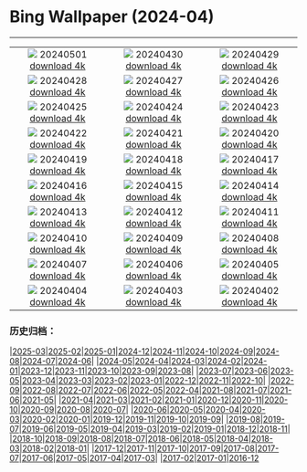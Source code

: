 # Bing Wallpaper (2024-04)
**************
| | | |
| :----: | :----: | :----: |
| ![](https://www.bing.com/th?id=OHR.CheetahRain_EN-US6179670004_1920x1080.jpg) 20240501 [download 4k](https://www.bing.com/th?id=OHR.CheetahRain_EN-US6179670004_UHD.jpg) | ![](https://www.bing.com/th?id=OHR.TulouFujian_EN-US6009679228_1920x1080.jpg) 20240430 [download 4k](https://www.bing.com/th?id=OHR.TulouFujian_EN-US6009679228_UHD.jpg) | ![](https://www.bing.com/th?id=OHR.GuadalupeTexas_EN-US5906260854_1920x1080.jpg) 20240429 [download 4k](https://www.bing.com/th?id=OHR.GuadalupeTexas_EN-US5906260854_UHD.jpg) |
| ![](https://www.bing.com/th?id=OHR.LeucisticHummingbird_EN-US5796079642_1920x1080.jpg) 20240428 [download 4k](https://www.bing.com/th?id=OHR.LeucisticHummingbird_EN-US5796079642_UHD.jpg) | ![](https://www.bing.com/th?id=OHR.KalalochTree_EN-US5565386489_1920x1080.jpg) 20240427 [download 4k](https://www.bing.com/th?id=OHR.KalalochTree_EN-US5565386489_UHD.jpg) | ![](https://www.bing.com/th?id=OHR.PenguinDirections_EN-US5469437415_1920x1080.jpg) 20240426 [download 4k](https://www.bing.com/th?id=OHR.PenguinDirections_EN-US5469437415_UHD.jpg) |
| ![](https://www.bing.com/th?id=OHR.TrilliumOntario_EN-US5180679465_1920x1080.jpg) 20240425 [download 4k](https://www.bing.com/th?id=OHR.TrilliumOntario_EN-US5180679465_UHD.jpg) | ![](https://www.bing.com/th?id=OHR.TrinityDublin_EN-US9065489677_1920x1080.jpg) 20240424 [download 4k](https://www.bing.com/th?id=OHR.TrinityDublin_EN-US9065489677_UHD.jpg) | ![](https://www.bing.com/th?id=OHR.EarthDayTurtle_EN-US4769423754_1920x1080.jpg) 20240423 [download 4k](https://www.bing.com/th?id=OHR.EarthDayTurtle_EN-US4769423754_UHD.jpg) |
| ![](https://www.bing.com/th?id=OHR.CadesCove_EN-US4359486356_1920x1080.jpg) 20240422 [download 4k](https://www.bing.com/th?id=OHR.CadesCove_EN-US4359486356_UHD.jpg) | ![](https://www.bing.com/th?id=OHR.YellowstoneGeyser_EN-US3470127711_1920x1080.jpg) 20240421 [download 4k](https://www.bing.com/th?id=OHR.YellowstoneGeyser_EN-US3470127711_UHD.jpg) | ![](https://www.bing.com/th?id=OHR.OrkneyStones_EN-US3355508244_1920x1080.jpg) 20240420 [download 4k](https://www.bing.com/th?id=OHR.OrkneyStones_EN-US3355508244_UHD.jpg) |
| ![](https://www.bing.com/th?id=OHR.AvilaSpain_EN-US3559491003_1920x1080.jpg) 20240419 [download 4k](https://www.bing.com/th?id=OHR.AvilaSpain_EN-US3559491003_UHD.jpg) | ![](https://www.bing.com/th?id=OHR.SpringCub_EN-US3818124104_1920x1080.jpg) 20240418 [download 4k](https://www.bing.com/th?id=OHR.SpringCub_EN-US3818124104_UHD.jpg) | ![](https://www.bing.com/th?id=OHR.UnionSquareNYC_EN-US3633149979_1920x1080.jpg) 20240417 [download 4k](https://www.bing.com/th?id=OHR.UnionSquareNYC_EN-US3633149979_UHD.jpg) |
| ![](https://www.bing.com/th?id=OHR.RedBallBelgium_EN-US3314192425_1920x1080.jpg) 20240416 [download 4k](https://www.bing.com/th?id=OHR.RedBallBelgium_EN-US3314192425_UHD.jpg) | ![](https://www.bing.com/th?id=OHR.BowlingBallCali_EN-US3241530931_1920x1080.jpg) 20240415 [download 4k](https://www.bing.com/th?id=OHR.BowlingBallCali_EN-US3241530931_UHD.jpg) | ![](https://www.bing.com/th?id=OHR.SpringApple_EN-US3148648329_1920x1080.jpg) 20240414 [download 4k](https://www.bing.com/th?id=OHR.SpringApple_EN-US3148648329_UHD.jpg) |
| ![](https://www.bing.com/th?id=OHR.SunsetArchesNP_EN-US2974318595_1920x1080.jpg) 20240413 [download 4k](https://www.bing.com/th?id=OHR.SunsetArchesNP_EN-US2974318595_UHD.jpg) | ![](https://www.bing.com/th?id=OHR.DragonWaterfall_EN-US2799967886_1920x1080.jpg) 20240412 [download 4k](https://www.bing.com/th?id=OHR.DragonWaterfall_EN-US2799967886_UHD.jpg) | ![](https://www.bing.com/th?id=OHR.OwlSiblings_EN-US2594321387_1920x1080.jpg) 20240411 [download 4k](https://www.bing.com/th?id=OHR.OwlSiblings_EN-US2594321387_UHD.jpg) |
| ![](https://www.bing.com/th?id=OHR.SkagitValleyTulips_EN-US2489408645_1920x1080.jpg) 20240410 [download 4k](https://www.bing.com/th?id=OHR.SkagitValleyTulips_EN-US2489408645_UHD.jpg) | ![](https://www.bing.com/th?id=OHR.SolarEclipseOregon_EN-US2134131862_1920x1080.jpg) 20240409 [download 4k](https://www.bing.com/th?id=OHR.SolarEclipseOregon_EN-US2134131862_UHD.jpg) | ![](https://www.bing.com/th?id=OHR.BeaverDenali_EN-US1894047698_1920x1080.jpg) 20240408 [download 4k](https://www.bing.com/th?id=OHR.BeaverDenali_EN-US1894047698_UHD.jpg) |
| ![](https://www.bing.com/th?id=OHR.JapanHimeji_EN-US1768279571_1920x1080.jpg) 20240407 [download 4k](https://www.bing.com/th?id=OHR.JapanHimeji_EN-US1768279571_UHD.jpg) | ![](https://www.bing.com/th?id=OHR.BahamasSpace_EN-US1544254149_1920x1080.jpg) 20240406 [download 4k](https://www.bing.com/th?id=OHR.BahamasSpace_EN-US1544254149_UHD.jpg) | ![](https://www.bing.com/th?id=OHR.AntelopeBotswana_EN-US3335739405_1920x1080.jpg) 20240405 [download 4k](https://www.bing.com/th?id=OHR.AntelopeBotswana_EN-US3335739405_UHD.jpg) |
| ![](https://www.bing.com/th?id=OHR.KyrgyzstanRainbow_EN-US3266651913_1920x1080.jpg) 20240404 [download 4k](https://www.bing.com/th?id=OHR.KyrgyzstanRainbow_EN-US3266651913_UHD.jpg) | ![](https://www.bing.com/th?id=OHR.JutlandSpring_EN-US3202382460_1920x1080.jpg) 20240403 [download 4k](https://www.bing.com/th?id=OHR.JutlandSpring_EN-US3202382460_UHD.jpg) | ![](https://www.bing.com/th?id=OHR.PalazzoFarnese_EN-US3142967327_1920x1080.jpg) 20240402 [download 4k](https://www.bing.com/th?id=OHR.PalazzoFarnese_EN-US3142967327_UHD.jpg) |

### 历史归档：

|[2025-03](/../2025-03/2025-03.md)|[2025-02](/../2025-02/2025-02.md)|[2025-01](/../2025-01/2025-01.md)|[2024-12](/../2024-12/2024-12.md)|[2024-11](/../2024-11/2024-11.md)|[2024-10](/../2024-10/2024-10.md)|[2024-09](/../2024-09/2024-09.md)|[2024-08](/../2024-08/2024-08.md)|[2024-07](/../2024-07/2024-07.md)|[2024-06](/../2024-06/2024-06.md)|
|[2024-05](/../2024-05/2024-05.md)|[2024-04](/2024-04.md)|[2024-03](/../2024-03/2024-03.md)|[2024-02](/../2024-02/2024-02.md)|[2024-01](/../2024-01/2024-01.md)|[2023-12](/../2023-12/2023-12.md)|[2023-11](/../2023-11/2023-11.md)|[2023-10](/../2023-10/2023-10.md)|[2023-09](/../2023-09/2023-09.md)|[2023-08](/../2023-08/2023-08.md)|
|[2023-07](/../2023-07/2023-07.md)|[2023-06](/../2023-06/2023-06.md)|[2023-05](/../2023-05/2023-05.md)|[2023-04](/../2023-04/2023-04.md)|[2023-03](/../2023-03/2023-03.md)|[2023-02](/../2023-02/2023-02.md)|[2023-01](/../2023-01/2023-01.md)|[2022-12](/../2022-12/2022-12.md)|[2022-11](/../2022-11/2022-11.md)|[2022-10](/../2022-10/2022-10.md)|
|[2022-09](/../2022-09/2022-09.md)|[2022-08](/../2022-08/2022-08.md)|[2022-07](/../2022-07/2022-07.md)|[2022-06](/../2022-06/2022-06.md)|[2022-05](/../2022-05/2022-05.md)|[2022-04](/../2022-04/2022-04.md)|[2021-08](/../2021-08/2021-08.md)|[2021-07](/../2021-07/2021-07.md)|[2021-06](/../2021-06/2021-06.md)|[2021-05](/../2021-05/2021-05.md)|
|[2021-04](/../2021-04/2021-04.md)|[2021-03](/../2021-03/2021-03.md)|[2021-02](/../2021-02/2021-02.md)|[2021-01](/../2021-01/2021-01.md)|[2020-12](/../2020-12/2020-12.md)|[2020-11](/../2020-11/2020-11.md)|[2020-10](/../2020-10/2020-10.md)|[2020-09](/../2020-09/2020-09.md)|[2020-08](/../2020-08/2020-08.md)|[2020-07](/../2020-07/2020-07.md)|
|[2020-06](/../2020-06/2020-06.md)|[2020-05](/../2020-05/2020-05.md)|[2020-04](/../2020-04/2020-04.md)|[2020-03](/../2020-03/2020-03.md)|[2020-02](/../2020-02/2020-02.md)|[2020-01](/../2020-01/2020-01.md)|[2019-12](/../2019-12/2019-12.md)|[2019-11](/../2019-11/2019-11.md)|[2019-10](/../2019-10/2019-10.md)|[2019-09](/../2019-09/2019-09.md)|
|[2019-08](/../2019-08/2019-08.md)|[2019-07](/../2019-07/2019-07.md)|[2019-06](/../2019-06/2019-06.md)|[2019-05](/../2019-05/2019-05.md)|[2019-04](/../2019-04/2019-04.md)|[2019-03](/../2019-03/2019-03.md)|[2019-02](/../2019-02/2019-02.md)|[2019-01](/../2019-01/2019-01.md)|[2018-12](/../2018-12/2018-12.md)|[2018-11](/../2018-11/2018-11.md)|
|[2018-10](/../2018-10/2018-10.md)|[2018-09](/../2018-09/2018-09.md)|[2018-08](/../2018-08/2018-08.md)|[2018-07](/../2018-07/2018-07.md)|[2018-06](/../2018-06/2018-06.md)|[2018-05](/../2018-05/2018-05.md)|[2018-04](/../2018-04/2018-04.md)|[2018-03](/../2018-03/2018-03.md)|[2018-02](/../2018-02/2018-02.md)|[2018-01](/../2018-01/2018-01.md)|
|[2017-12](/../2017-12/2017-12.md)|[2017-11](/../2017-11/2017-11.md)|[2017-10](/../2017-10/2017-10.md)|[2017-09](/../2017-09/2017-09.md)|[2017-08](/../2017-08/2017-08.md)|[2017-07](/../2017-07/2017-07.md)|[2017-06](/../2017-06/2017-06.md)|[2017-05](/../2017-05/2017-05.md)|[2017-04](/../2017-04/2017-04.md)|[2017-03](/../2017-03/2017-03.md)|
|[2017-02](/../2017-02/2017-02.md)|[2017-01](/../2017-01/2017-01.md)|[2016-12](/../2016-12/2016-12.md)